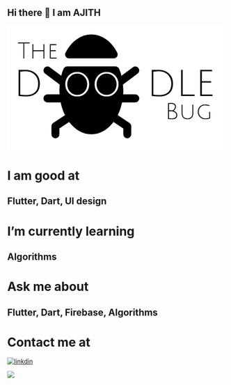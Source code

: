 ## Hi there 👋 I am AJITH 
![](https://github.com/ajith-m-doodlebug/breaking_technology/blob/master/images/doodlebug.png)
# I am good at
## Flutter, Dart, UI design 
# I’m currently learning 
## Algorithms 
# Ask me about 
## Flutter, Dart, Firebase, Algorithms  
# Contact me at
[![linkdin](https://user-images.githubusercontent.com/58944893/96246822-cfd95480-0fc6-11eb-9308-24dfad42b419.png)](https://www.linkedin.com/in/ajith-m-doodlebug)



<img src="https://github-readme-stats.vercel.app/api?username=ajith-m-doodlebug&theme=greywhite&show_icons=true">

